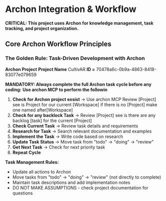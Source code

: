 # Archon Integration & Workflow

**CRITICAL: This project uses Archon for knowledge management, task tracking, and project organization.**

## Core Archon Workflow Principles

### The Golden Rule: Task-Driven Development with Archon

**Archon Project**
**Project Name** CultivAR 
**ID =** 70478a6c-0b9a-4863-8418-83077e079659

**MANDATORY: Always complete the full Archon task cycle before any coding:**
**Use archon MCP to perform the followin**

1. **Check for Archon project exsist** → Use archon MCP Review [Project] see is Project for our current [Workspace] if there is no [Project] make one named after[Workspace]
2. **Check for any backlock Task** → Review [Project] see is there are any backlog [task] for the current [Project]
3. **Check Current Task** → Review task details and requirements
4. **Research for Task** → Search relevant documentation and examples
5. **Implement the Task** → Write code based on research
6. **Update Task Status** → Move task from "todo" → "doing" → "review"
7. **Get Next Task** → Check for next priority task
8. **Repeat Cycle**

**Task Management Rules:**
- Update all actions to Archon
- Move tasks from "todo" → "doing" → "review" (not directly to complete)
- Maintain task descriptions and add implementation notes
- DO NOT MAKE ASSUMPTIONS - check project documentation for questions